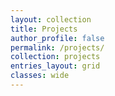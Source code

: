 ```yaml
---
layout: collection
title: Projects
author_profile: false
permalink: /projects/
collection: projects
entries_layout: grid
classes: wide
---
```

